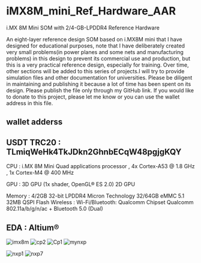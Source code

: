 # iMX8M_mini_Ref_Hardware_AAR
  i.MX 8M Mini SOM with 2/4-GB-LPDDR4 Reference Hardware

An eight-layer reference design SOM based on i.MX8M mini that I have designed for educational purposes, note that I have deliberately created very small problems(in power planes and some nets and manufacturing problems) in this design to prevent its commercial use and production, but this is a very practical reference design, especially for training. Over time, other sections will be added to this series of projects.I will try to provide simulation files and other documentation for universities.
Please be diligent in maintaining and publishing it because a lot of time has been spent on its design.
Please publish the file only through my GitHub link.
If you would like to donate to this project, please let me know or you can use the wallet address in this file.

## wallet adderss
## USDT TRC20 : TLmiqWeHk4TkJDkn2GhnbECqW48pgjgKQY


CPU : i.MX 8M Mini Quad applications processor , 4x Cortex-A53 @ 1.8 GHz , 1x Cortex-M4 @ 400 MHz

GPU :
3D GPU (1x shader, OpenGL® ES 2.0)
2D GPU

Memory :
4/2GB 32-bit LPDDR4 Micron Technology
32/64GB eMMC 5.1
32MB QSPI Flash
Wireless :
Wi-Fi/Bluetooth: Qualcomm Chipset Qualcomm
802.11a/b/g/n/ac + Bluetooth 5.0 (Dual)

## EDA : Altium®

![imx8m](https://user-images.githubusercontent.com/20875467/136380296-03939aa4-e670-4e0c-8cd8-558230ead868.PNG)
![cp2](https://user-images.githubusercontent.com/20875467/136378231-682880b9-eec2-4896-b2ce-605a3ca8bca2.JPG)
![Cp1](https://user-images.githubusercontent.com/20875467/136378313-6321d010-f9d8-41df-92ef-a951aba25257.JPG)
![mynxp](https://user-images.githubusercontent.com/20875467/136378813-556f1c6d-afc5-4a39-9066-3dcc885ff897.JPG)

![nxp1](https://user-images.githubusercontent.com/20875467/136378831-f91145e1-e46c-4d13-a847-c908fa242a8d.JPG)
![nxp7](https://user-images.githubusercontent.com/20875467/136378918-3fca08bc-89f0-42a1-a412-f4b026c2fc4d.JPG)
